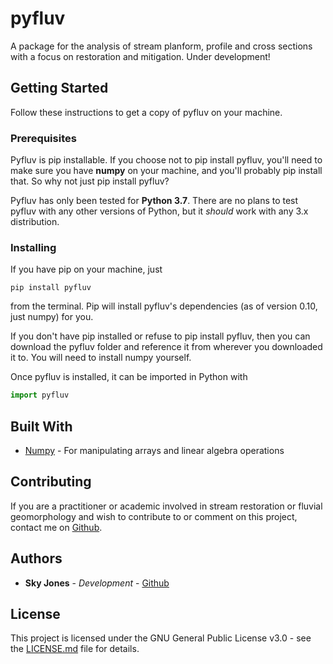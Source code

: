 # pyfluv

A package for the analysis of stream planform, profile and cross sections with a focus on restoration and mitigation. Under development!

## Getting Started

Follow these instructions to get a copy of pyfluv on your machine.

### Prerequisites

Pyfluv is pip installable. If you choose not to pip install pyfluv, you'll need to make sure you have **numpy** on your machine, and you'll probably pip install that.
So why not just pip install pyfluv?

Pyfluv has only been tested for **Python 3.7**. There are no plans to test pyfluv with any other versions of Python, but it *should* work with any 3.x distribution.

### Installing

If you have pip on your machine, just

```
pip install pyfluv
```

from the terminal. Pip will install pyfluv's dependencies (as of version 0.10, just numpy) for you.

If you don't have pip installed or refuse to pip install pyfluv, then you can download the pyfluv folder and reference it from wherever you downloaded it to.
You will need to install numpy yourself.

Once pyfluv is installed, it can be imported in Python with

```python
import pyfluv
```

## Built With

* [Numpy](http://www.numpy.org/) - For manipulating arrays and linear algebra operations

## Contributing

If you are a practitioner or academic involved in stream restoration or fluvial geomorphology and wish to contribute to or comment on this project, contact me on [Github](https://github.com/rsjones94).

## Authors

* **Sky Jones** - *Development* - [Github](https://github.com/rsjones94)

## License

This project is licensed under the GNU General Public License v3.0 - see the [LICENSE.md](LICENSE.md) file for details.
